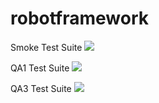 # robotframework
Smoke Test Suite
<a href='https://predix1.jenkins.build.ge.com/job/QA-Digital-Thread-Hub/job/Runs%20smoke%20test%20at%20production/'><img src='https://predix1.jenkins.build.ge.com/buildStatus/icon?job=QA-Digital-Thread-Hub/Runs smoke test at production'></a>

QA1 Test Suite
<a href='https://predix1.jenkins.build.ge.com/job/QA-Digital-Thread-Hub/job/MOS-POD1-QA/1380/'><img src='https://predix1.jenkins.build.ge.com/buildStatus/icon?job=QA-Digital-Thread-Hub/MOS-POD1-QA&build=1380'></a>

QA3 Test Suite
<a href='https://predix1.jenkins.build.ge.com/job/QA-Digital-Thread-Hub/job/MOS-POD3-QA/'><img src='https://predix1.jenkins.build.ge.com/buildStatus/icon?job=QA-Digital-Thread-Hub/MOS-POD3-QA'></a>
